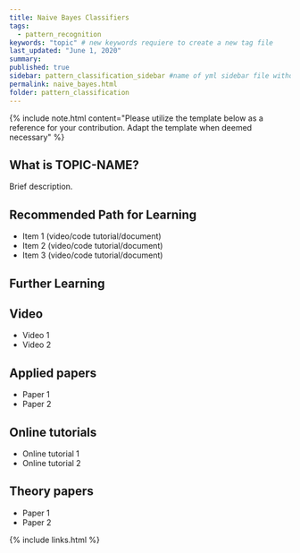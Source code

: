 ```yaml
---
title: Naive Bayes Classifiers
tags:
  - pattern_recognition
keywords: "topic" # new keywords requiere to create a new tag file
last_updated: "June 1, 2020"
summary: 
published: true
sidebar: pattern_classification_sidebar #name of yml sidebar file withouth extension
permalink: naive_bayes.html
folder: pattern_classification
---
```



{% include note.html content="Please utilize the template below as a reference for your contribution. Adapt the template when deemed necessary" %}

## What is TOPIC-NAME?

Brief description.


## Recommended Path for Learning

* Item 1 (video/code tutorial/document)
* Item 2 (video/code tutorial/document)
* Item 3 (video/code tutorial/document)

## Further Learning

## Video

* Video 1
* Video 2

## Applied papers 

* Paper 1
* Paper 2

## Online tutorials

* Online tutorial 1
* Online tutorial 2

## Theory papers 
* Paper 1
* Paper 2

{% include links.html %}